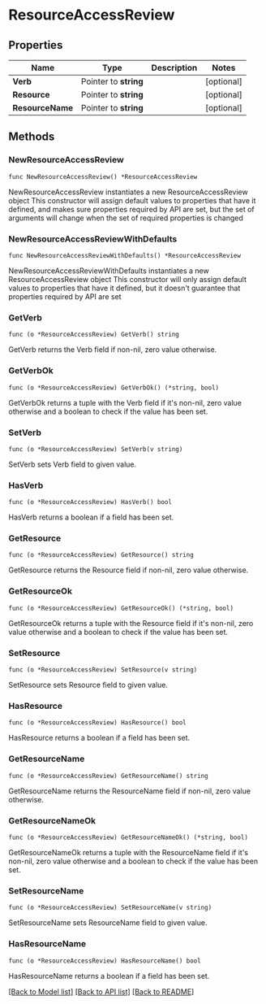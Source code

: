 # ResourceAccessReview

## Properties

Name | Type | Description | Notes
------------ | ------------- | ------------- | -------------
**Verb** | Pointer to **string** |  | [optional] 
**Resource** | Pointer to **string** |  | [optional] 
**ResourceName** | Pointer to **string** |  | [optional] 

## Methods

### NewResourceAccessReview

`func NewResourceAccessReview() *ResourceAccessReview`

NewResourceAccessReview instantiates a new ResourceAccessReview object
This constructor will assign default values to properties that have it defined,
and makes sure properties required by API are set, but the set of arguments
will change when the set of required properties is changed

### NewResourceAccessReviewWithDefaults

`func NewResourceAccessReviewWithDefaults() *ResourceAccessReview`

NewResourceAccessReviewWithDefaults instantiates a new ResourceAccessReview object
This constructor will only assign default values to properties that have it defined,
but it doesn't guarantee that properties required by API are set

### GetVerb

`func (o *ResourceAccessReview) GetVerb() string`

GetVerb returns the Verb field if non-nil, zero value otherwise.

### GetVerbOk

`func (o *ResourceAccessReview) GetVerbOk() (*string, bool)`

GetVerbOk returns a tuple with the Verb field if it's non-nil, zero value otherwise
and a boolean to check if the value has been set.

### SetVerb

`func (o *ResourceAccessReview) SetVerb(v string)`

SetVerb sets Verb field to given value.

### HasVerb

`func (o *ResourceAccessReview) HasVerb() bool`

HasVerb returns a boolean if a field has been set.

### GetResource

`func (o *ResourceAccessReview) GetResource() string`

GetResource returns the Resource field if non-nil, zero value otherwise.

### GetResourceOk

`func (o *ResourceAccessReview) GetResourceOk() (*string, bool)`

GetResourceOk returns a tuple with the Resource field if it's non-nil, zero value otherwise
and a boolean to check if the value has been set.

### SetResource

`func (o *ResourceAccessReview) SetResource(v string)`

SetResource sets Resource field to given value.

### HasResource

`func (o *ResourceAccessReview) HasResource() bool`

HasResource returns a boolean if a field has been set.

### GetResourceName

`func (o *ResourceAccessReview) GetResourceName() string`

GetResourceName returns the ResourceName field if non-nil, zero value otherwise.

### GetResourceNameOk

`func (o *ResourceAccessReview) GetResourceNameOk() (*string, bool)`

GetResourceNameOk returns a tuple with the ResourceName field if it's non-nil, zero value otherwise
and a boolean to check if the value has been set.

### SetResourceName

`func (o *ResourceAccessReview) SetResourceName(v string)`

SetResourceName sets ResourceName field to given value.

### HasResourceName

`func (o *ResourceAccessReview) HasResourceName() bool`

HasResourceName returns a boolean if a field has been set.


[[Back to Model list]](../README.md#documentation-for-models) [[Back to API list]](../README.md#documentation-for-api-endpoints) [[Back to README]](../README.md)


